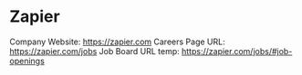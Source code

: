 # Zapier

Company Website: https://zapier.com
Careers Page URL: https://zapier.com/jobs
Job Board URL temp: https://zapier.com/jobs/#job-openings